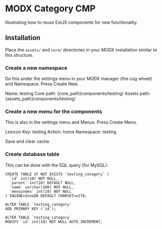 # MODX Category CMP

Illustrating how to reuse ExtJS components for new functionality.

## Installation

Place the `assets/` and `core/` directories in your MODX installation similar to this structure.

### Create a new namespace

Do this under the settings menu in your MODX manager (the cog wheel) and Namespace. Press Create New.

Name: testing
Core path: {core_path}components/testing/
Assets path: {assets_path}components/testing/

### Create a new menu for the components

This is also in the settings menu and Menus. Press Create Menu.

Lexicon Key: testing
Action: home
Namespace: testing

Save and clear cache.

### Create database table

This can be done with the SQL query (for MySQL):

```
CREATE TABLE IF NOT EXISTS `testing_category` (
  `id` int(10) NOT NULL,
  `parent` int(10) DEFAULT NULL,
  `name` varchar(100) NOT NULL,
  `menuindex` int(10) NOT NULL
) ENGINE=InnoDB DEFAULT CHARSET=utf8;

ALTER TABLE `testing_category`
ADD PRIMARY KEY (`id`);

ALTER TABLE `testing_category`
MODIFY `id` int(10) NOT NULL AUTO_INCREMENT;
```
